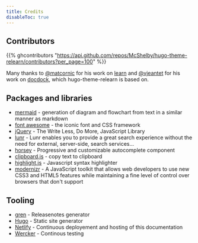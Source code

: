 ```yaml
---
title: Credits
disableToc: true
---
```


## Contributors

{{% ghcontributors "https://api.github.com/repos/McShelby/hugo-theme-relearn/contributors?per_page=100" %}}

Many thanks to [@matcornic](https://github.com/matcornic) for his work on [learn](https://github.com/matcornic/hugo-theme-learn) and [@vjeantet](https://github.com/vjeantet) for his work on [docdock](https://github.com/vjeantet/hugo-theme-docdock), which hugo-theme-relearn is based on.

## Packages and libraries

* [mermaid](https://knsv.github.io/mermaid) - generation of diagram and flowchart from text in a similar manner as markdown
* [font awesome](http://fontawesome.io/) - the iconic font and CSS framework
* [jQuery](https://jquery.com) - The Write Less, Do More, JavaScript Library
* [lunr](https://lunrjs.com) - Lunr enables you to provide a great search experience without the need for external, server-side, search services...
* [horsey](https://bevacqua.github.io/horsey/) - Progressive and customizable autocomplete component
* [clipboard.js](https://zenorocha.github.io/clipboard.js) - copy text to clipboard
* [highlight.js](https://highlightjs.org) - Javascript syntax highlighter
* [modernizr](https://modernizr.com) - A JavaScript toolkit that allows web developers to use new CSS3 and HTML5 features while maintaining a fine level of control over browsers that don't support

## Tooling

* [gren](https://github.com/github-tools/github-release-notes) - Releasenotes generator
* [Hugo](https://gohugo.io/) - Static site generator
* [Netlify](https://www.netlify.com) - Continuous deployement and hosting of this documentation
* [Wercker](https://app.wercker.com) - Continous testing
